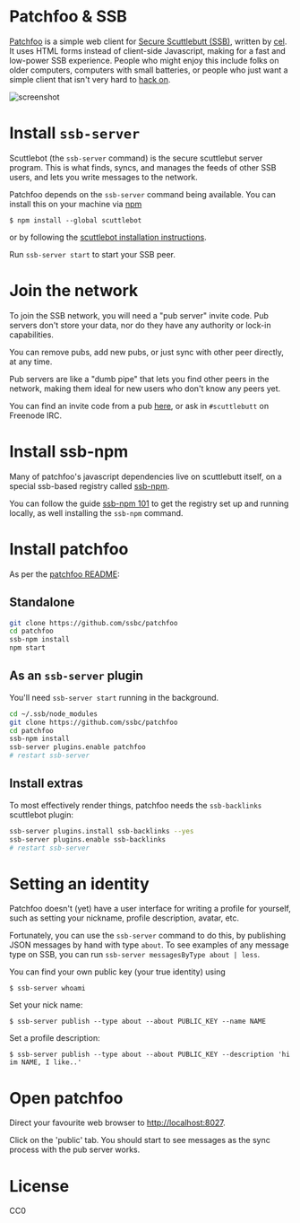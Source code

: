 # Patchfoo & SSB

[Patchfoo](http://git.scuttlebot.io/%25YAg1hicat%2B2GELjE2QJzDwlAWcx0ML%2B1sXEdsWwvdt8%3D.sha256) is a simple web client for [Secure
Scuttlebutt (SSB)](https://scuttlebut.nz), written by
[cel](https://git.scuttlebot.io/%40f%2F6sQ6d2CMxRUhLpspgGIulDxDCwYD7DzFzPNr7u5AU%3D.ed25519).
It uses HTML forms instead of client-side Javascript, making for a fast and
low-power SSB experience. People who might enjoy this include folks on older
computers, computers with small batteries, or people who just want a simple
client that isn't very hard to [hack
on](%25mgQ7t%2BaBDF71ZGmzQVk8yEQiB8Wj2dF5nmmVyYynOoQ%3D.sha256).

![screenshot](screenshot.jpg)

# Install `ssb-server`

Scuttlebot (the `ssb-server` command) is the secure scuttlebut server program. This is
what finds, syncs, and manages the feeds of other SSB users, and lets you write
messages to the network.

Patchfoo depends on the `ssb-server` command being available. You can install this on
your machine via [npm](https://npmjs.org)

```
$ npm install --global scuttlebot
```

or by following the [scuttlebot installation
instructions](https://handbook.scuttlebutt.nz/guides/ssb-server/install).

Run `ssb-server start` to start your SSB peer.

# Join the network

To join the SSB network, you will need a "pub server" invite code. Pub servers
don't store your data, nor do they have any authority or lock-in capabilities.

You can remove pubs, add new pubs, or just sync with other peer directly, at any
time.

Pub servers are like a "dumb pipe" that lets you find other peers in the
network, making them ideal for new users who don't know any peers yet.

You can find an invite code from a pub
[here](https://github.com/ssbc/scuttlebot/wiki/Pub-Servers), or ask in
`#scuttlebutt` on Freenode IRC.

# Install ssb-npm

Many of patchfoo's javascript dependencies live on scuttlebutt itself, on a
special ssb-based registry called
[ssb-npm](http://git.scuttlebot.io/%25iqhz%2FsQCZCSp91JYAqfQPzHuDYrjw1geKPf1wJ1CvlA%3D.sha256).

You can follow the guide [ssb-npm 101](https://github.com/noffle/ssb-npm-101) to
get the registry set up and running locally, as well installing the `ssb-npm`
command.

# Install patchfoo

As per the [patchfoo README](http://git.scuttlebot.io/%25YAg1hicat%2B2GELjE2QJzDwlAWcx0ML%2B1sXEdsWwvdt8%3D.sha256):

## Standalone

```sh
git clone https://github.com/ssbc/patchfoo
cd patchfoo
ssb-npm install
npm start
```

## As an `ssb-server` plugin

You'll need `ssb-server start` running in the background.

```sh
cd ~/.ssb/node_modules
git clone https://github.com/ssbc/patchfoo
cd patchfoo
ssb-npm install
ssb-server plugins.enable patchfoo
# restart ssb-server
```

## Install extras

To most effectively render things, patchfoo needs the `ssb-backlinks` scuttlebot
plugin:

```sh
ssb-server plugins.install ssb-backlinks --yes
ssb-server plugins.enable ssb-backlinks
# restart ssb-server
```

# Setting an identity

Patchfoo doesn't (yet) have a user interface for writing a profile for yourself,
such as setting your nickname, profile description, avatar, etc.

Fortunately, you can use the `ssb-server` command to do this, by publishing JSON
messages by hand with type `about`. To see examples of any message type on SSB,
you can run `ssb-server messagesByType about | less`.

You can find your own public key (your true identity) using

```
$ ssb-server whoami
```

Set your nick name:

```
$ ssb-server publish --type about --about PUBLIC_KEY --name NAME
```

Set a profile description:

```
$ ssb-server publish --type about --about PUBLIC_KEY --description 'hi im NAME, I like..'
```

# Open patchfoo

Direct your favourite web browser to [http://localhost:8027](http://localhost:8027).

Click on the 'public' tab. You should start to see messages as the sync process
with the pub server works.

# License

CC0


